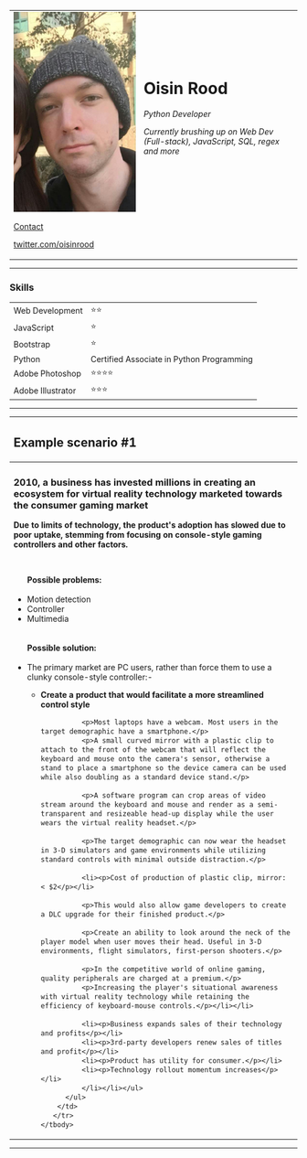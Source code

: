 <!DOCTYPE html>
<html lang="en">

<head>
  <title>Oisin's Site</title>
  <meta charset="UTF-8">
  <meta name="viewport" content="width=device-width, initial-scale=1">
  <link href="css/style.css" rel="stylesheet">
</head>

<body>
  <table cellspacing="20">
    <thead>
    </thead>
    <tbody>
      <tr>
        <td>
          <img src="images/pic.jpg" alt="Oisin Rood photo" class="profile" /><br>
          <p><a href="contact.html">Contact</a></p>
          <p><a href="https://www.twitter.com/oisinrood" target="_blank">twitter.com/oisinrood</a></p>
        </td>
        <td>
          <h1 class="name">Oisin Rood</h1>
		  <p><em>Python Developer</em></p>
          <p><em>Currently brushing up on Web Dev (Full-stack), JavaScript, SQL, regex and more</em></p>
		  <br><br><br><br><br>
        </td>
      </tr>
    </tbody>
  </table>

  <hr>

  <h3>Skills</h3>
  <table cellspacing="10">
    <tbody>
      <tr>
        <td>
          Web Development
        </td>
        <td>
          ⭐⭐
        </td>
      </tr>
      <tr>
        <td>
          JavaScript
        </td>
        <td>
          ⭐
        </td>
      </tr>
    </tr>
    <tr>
      <td>
        Bootstrap
      </td>
      <td>
        ⭐
      </td>
    </tr>
      <tr>
        <td>
          Python
        </td>
        <td>
          Certified Associate in Python Programming
        </td>
      </tr>
      <tr>
        <td>
          Adobe Photoshop
        </td>
        <td>
          ⭐⭐⭐⭐
        </td>
      </tr>
      <tr>
        <td>
          Adobe Illustrator
        </td>
        <td>
          ⭐⭐⭐
        </td>
      </tr>
    </tbody>
  </table>

  <hr>
  
  <table cellspacing="10">
    <thead>
      <tr>
        <th align="left">
          <h2>Example scenario #1</h2>
        </th>
      </tr>
    </thead>
    <tbody>
      <tr>
        <td>
          <p><h3>2010, a business has invested millions in creating an ecosystem for virtual reality technology marketed towards the consumer gaming market</h3></p>
          <p><strong>Due to limits of technology, the product's adoption has slowed due to poor uptake, stemming from focusing on console-style gaming controllers and other factors.</strong></p><br>
          <ul>
            <strong>Possible problems:</strong>
            <br><br>
            <li>Motion detection</li>
            <li>Controller</li>
            <li>Multimedia</li>
            <br><br>
            <strong>Possible solution:</strong>
            <br><br>
            <li>The primary market are PC users, rather than force them to use a clunky console-style controller:-<br>
              <ul><li><p><strong>Create a product that would facilitate a more streamlined control style</strong></p>

              <p>Most laptops have a webcam. Most users in the target demographic have a smartphone.</p>
              <p>A small curved mirror with a plastic clip to attach to the front of the webcam that will reflect the keyboard and mouse onto the camera's sensor, otherwise a stand to place a smartphone so the device camera can be used while also doubling as a standard device stand.</p>

              <p>A software program can crop areas of video stream around the keyboard and mouse and render as a semi-transparent and resizeable head-up display while the user wears the virtual reality headset.</p>

              <p>The target demographic can now wear the headset in 3-D simulators and game environments while utilizing standard controls with minimal outside distraction.</p>

              <li><p>Cost of production of plastic clip, mirror: < $2</p></li>
              
              <p>This would also allow game developers to create a DLC upgrade for their finished product.</p>

              <p>Create an ability to look around the neck of the player model when user moves their head. Useful in 3-D environments, flight simulators, first-person shooters.</p>

              <p>In the competitive world of online gaming, quality peripherals are charged at a premium.</p>
              <p>Increasing the player's situational awareness with virtual reality technology while retaining the efficiency of keyboard-mouse controls.</p></li></li>

              <li><p>Business expands sales of their technology and profits</p></li>
              <li><p>3rd-party developers renew sales of titles and profit</p></li>
              <li><p>Product has utility for consumer.</p></li>
              <li><p>Technology rollout momentum increases</p></li>
              </li></li></ul>
          </ul>
        </td>
       </tr>
    </tbody>
  </table>

  <hr>

</body>

</html>
